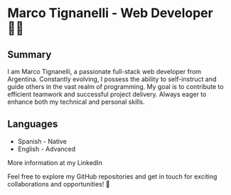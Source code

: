 # Marco Tignanelli - Web Developer 👨‍💻

## Summary

I am Marco Tignanelli, a passionate full-stack web developer from Argentina. Constantly evolving, I possess the ability to self-instruct and guide others in the vast realm of programming. My goal is to contribute to efficient teamwork and successful project delivery. Always eager to enhance both my technical and personal skills.

## Languages

- Spanish - Native
- English - Advanced

More information at my LinkedIn

Feel free to explore my GitHub repositories and get in touch for exciting collaborations and opportunities! 🚀
